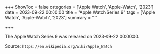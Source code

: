+++
ShowToc = false
categories = ['Apple Watch', 'Apple-Watch', '2023']
date = 2023-09-22 00:00:00
title = "Apple Watch Series 9"
tags = ['Apple Watch', 'Apple-Watch', '2023']
summary = " "

+++

The Apple Watch Series 9 was released on 2023-09-22 00:00:00.

Source: `https://en.wikipedia.org/wiki/Apple_Watch`


